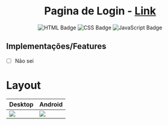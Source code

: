 
<div align="center">
  
# Pagina de Login - <a href="https://loginpageflamebox.netlify.app/">Link</a>
![HTML Badge](https://img.shields.io/badge/HTML5-E34F26?style=for-the-badge&logo=html5&logoColor=white)
![CSS Badge](https://img.shields.io/badge/CSS3-1572B6?style=for-the-badge&logo=css3&logoColor=white)
![JavaScript Badge](https://img.shields.io/badge/JavaScript-F7DF1E?style=for-the-badge&logo=javascript&logoColor=black)
</div>

## Implementações/Features  

 - [ ] Não sei
  
# Layout

| Desktop | Android  |
| ------------------- | ------------------- |
| <img src="https://github.com/Samuraiflamesf/Page_Login01/blob/main/components/img/iPad%20Mini.png?raw=true"> | <img src="https://github.com/Samuraiflamesf/Page_Login01/blob/main/components/img/iPhone%20XR.png?raw=true"> |
 

